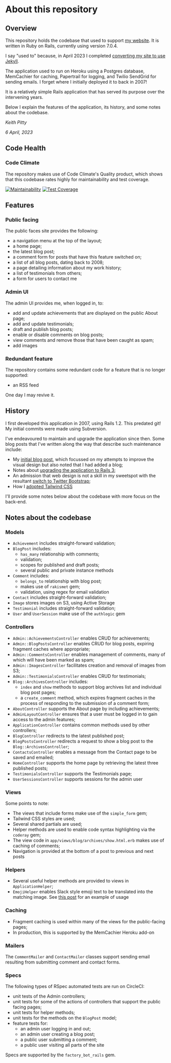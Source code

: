 # About this repository

## Overview

This repository holds the codebase that used to support [my website](https://keithpitty.com). It is written in Ruby on Rails, currently using version 7.0.4.

I say "used to" because, in April 2023 I completed [converting my site to use Jekyll](https://keithpitty.com/blog/archives/2023-04-06-migrating-to-jekyll).

The application used to run on Heroku using a Postgres database, MemCachier for caching, Papertrail for logging, and Twilio SendGrid for sending emails. I forget where I initially deployed it to back in 2007!

It is a relatively simple Rails application that has served its purpose over the intervening years.

Below I explain the features of the application, its history, and some notes about the codebase.

_Keith Pitty_

_6 April, 2023_

## Code Health

### Code Climate

The repository makes use of Code Climate's Quality product, which shows that this codebase rates highly for maintainability and test coverage.

[![Maintainability](https://api.codeclimate.com/v1/badges/f916b7da73b5f2c01e0f/maintainability)](https://codeclimate.com/github/keithpitty/kpdotcom/maintainability)
[![Test Coverage](https://api.codeclimate.com/v1/badges/f916b7da73b5f2c01e0f/test_coverage)](https://codeclimate.com/github/keithpitty/kpdotcom/test_coverage)

## Features

### Public facing

The public faces site provides the following:

* a navigation menu at the top of the layout;
* a home page;
* the latest blog post;
* a comment form for posts that have this feature switched on;
* a list of all blog posts, dating back to 2008;
* a page detailing information about my work history;
* a list of testimonials from others;
* a form for users to contact me

### Admin UI

The admin UI provides me, when logged in, to:

* add and update achievements that are displayed on the public About page;
* add and update testimonials;
* draft and publish blog posts;
* enable or disable comments on blog posts;
* view comments and remove those that have been caught as spam;
* add images

### Redundant feature

The repository contains some redundant code for a feature that is no longer supported:

* an RSS feed

One day I may revive it.

## History

I first developed this application in 2007, using Rails 1.2. This predated git! My initial commits were made using Subversion.

I've endeavoured to maintain and upgrade the application since then. Some blog posts that I've written along the way that describe such maintenance include:

* My [initial blog post](https://keithpitty.com/blog/archives/2008-10-13-site-upgrade), which focussed on my attempts to improve the visual design but also noted that I had added a blog;
* Notes about [upgrading the application to Rails 3](https://keithpitty.com/blog/archives/2011-02-27-upgrading-to-rails-3);
* An admission that web design is not a skill in my sweetspot with the resultant [switch to Twitter Bootstrap](https://keithpitty.com/blog/archives/2011-02-27-upgrading-to-rails-3);
* How I [adopted Tailwind CSS](https://keithpitty.com/blog/archives/2020-04-14-adopting-tailwind-css)

I'll provide some notes below about the codebase with more focus on the back-end.

## Notes about the codebase

### Models

* `Achievement` includes straight-forward validation;
* `BlogPost` includes:
	* `has_many` relationship with comments;
	* validation;
	* scopes for published and draft posts;
	* several public and private instance methods
* `Comment` includes:
	* `belongs_to` relationship with blog post;
	* makes use of `rakismet` gem;
	* validation, using regex for email validation
* `Contact` includes straight-forward validation;
* `Image` stores images on S3, using Active Storage
* `Testimonial` includes straight-forward validation;
* `User` and `UserSession` make use of the `authlogic` gem

### Controllers

* `Admin::AchievementsController` enables CRUD for achievements;
* `Admin::BlogPostsController` enables CRUD for blog posts, expiring fragment caches where appropriate;
* `Admin::CommentsController` enables management of comments, many of which will have been marked as spam;
* `Admin::ImagesController` facilitates creation and removal of images from S3;
* `Admin::TestimonialsController` enables CRUD for testimonials;
* `Blog::ArchivesController` includes:
	* `index` and `show` methods to support blog archives list and individual blog post pages;
	* a `create_comment` method, which expires fragment caches in the process of responding to the submission of a comment form;
*  `AboutController` supports the About page by including achievements;
*  `AdminLayoutController` ensures that a user must be logged in to gain access to the admin features;
*  `ApplicationController` contains common methods used by other controllers;
*  `BlogController` redirects to the latest published post;
*  `BlogPostsController` redirects a request to show a blog post to the `Blog::ArchivesController`;
*  `ContactsController` enables a message from the Contact page to be saved and emailed;
*  `HomeController` supports the home page by retrieving the latest three published posts;
*  `TestimonialsController` supports the Testimonials page;
*  `UserSessionsController` supports sessions for the admin user

### Views

Some points to note:

* The views that include forms make use of the `simple_form` gem;
* Tailwind CSS styles are used;
* Several shared partials are used;
* Helper methods are used to enable code syntax highlighting via the `coderay` gem;
* The view code in `app/views/blog/archives/show.html.erb` makes use of caching of comments;
* Navigation is provided at the bottom of a post to previous and next posts

### Helpers

* Several useful helper methods are provided to views in `ApplicationHelper`;
* `EmojiHelper` enables Slack style emoji text to be translated into the matching image. See [this post](https://keithpitty.com/blog/archives/2017-06-01-achieving-flow-in-a-development-team) for an example of usage

### Caching

* Fragment caching is used within many of the views for the public-facing pages;
* In production, this is supported by the MemCachier Heroku add-on

### Mailers

The `CommentMailer` and `ContactMailer` classes support sending email resulting from submitting comment and contact forms.

### Specs

The following types of RSpec automated tests are run on CircleCI:

* unit tests of the Admin controllers;
* unit tests for some of the actions of controllers that support the public facing pages;
* unit tests for helper methods;
* unit tests for the methods on the `BlogPost` model;
* feature tests for:
	* an admin user logging in and out;
	* an admin user creating a blog post;
	* a public user submitting a comment;
	* a public user visiting all parts of the site

Specs are supported by the `factory_bot_rails` gem.
